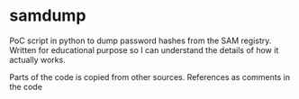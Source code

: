 # samdump

PoC script in python to dump password hashes from the SAM registry.
Written for educational purpose so I can understand the details of how it actually works.

Parts of the code is copied from other sources. References as comments in the code

